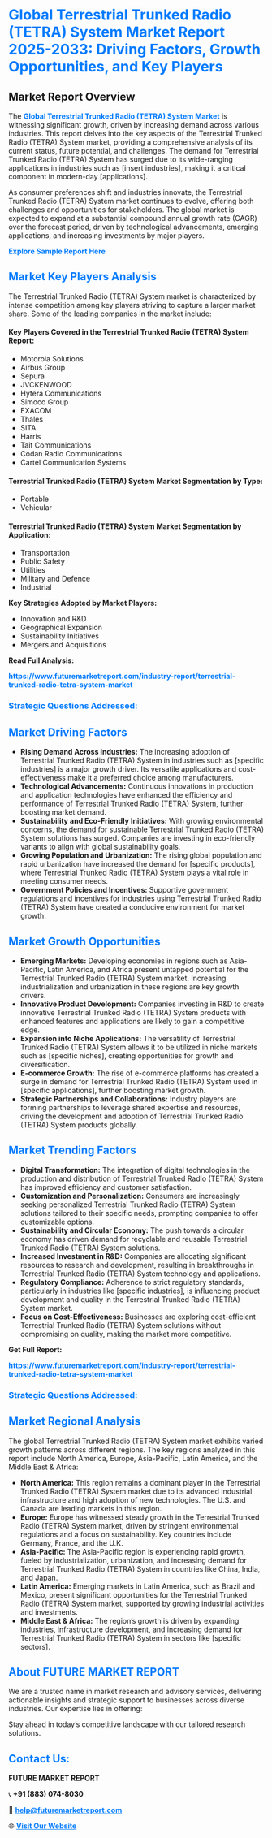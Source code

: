 <h1 style="color: #007BFF;">Global Terrestrial Trunked Radio (TETRA) System Market Report 2025-2033: Driving Factors, Growth Opportunities, and Key Players</h1>

<section id="overview">
<h2>Market Report Overview</h2>
<p>The <a href="https://www.futuremarketreport.com/industry-report/terrestrial-trunked-radio-tetra-system-market" style="color: #007BFF; text-decoration: none;"><strong>Global Terrestrial Trunked Radio (TETRA) System Market</strong></a> is witnessing significant growth, driven by increasing demand across various industries. This report delves into the key aspects of the Terrestrial Trunked Radio (TETRA) System market, providing a comprehensive analysis of its current status, future potential, and challenges. The demand for Terrestrial Trunked Radio (TETRA) System has surged due to its wide-ranging applications in industries such as [insert industries], making it a critical component in modern-day [applications].</p>
<p>As consumer preferences shift and industries innovate, the Terrestrial Trunked Radio (TETRA) System market continues to evolve, offering both challenges and opportunities for stakeholders. The global market is expected to expand at a substantial compound annual growth rate (CAGR) over the forecast period, driven by technological advancements, emerging applications, and increasing investments by major players.</p>
</section>

<section id="overview">
<p><a href="https://www.futuremarketreport.com/request-sample/reportId=109638" style="color: #007BFF; text-decoration: none;"><strong>Explore Sample Report Here</strong></a></p>
</section>

<section id="key-players">
<h2 style="color: #007BFF;">Market Key Players Analysis</h2>
<p>The Terrestrial Trunked Radio (TETRA) System market is characterized by intense competition among key players striving to capture a larger market share. Some of the leading companies in the market include:</p>
<h4>Key Players Covered in the Terrestrial Trunked Radio (TETRA) System Report:</h4>
<ul><li>Motorola Solutions</li><li>Airbus Group</li><li>Sepura</li><li>JVCKENWOOD</li><li>Hytera Communications</li><li>Simoco Group</li><li>EXACOM</li><li>Thales</li><li>SITA</li><li>Harris</li><li>Tait Communications</li><li>Codan Radio Communications</li><li>Cartel Communication Systems</li></ul>
<h4>Terrestrial Trunked Radio (TETRA) System Market Segmentation by Type:</h4>
<ul><li>Portable</li><li>Vehicular</li></ul>

<h4>Terrestrial Trunked Radio (TETRA) System Market Segmentation by Application:</h4>
<ul><li>Transportation</li><li>Public Safety</li><li>Utilities</li><li>Military and Defence</li><li>Industrial</li></ul>
<p><strong>Key Strategies Adopted by Market Players:</strong></p>
<ul>
<li>Innovation and R&D</li>
<li>Geographical Expansion</li>
<li>Sustainability Initiatives</li>
<li>Mergers and Acquisitions</li>
</ul>
</section>

<section>
<p><strong>Read Full Analysis: </strong></p><a href="https://www.futuremarketreport.com/industry-report/terrestrial-trunked-radio-tetra-system-market" style="color: #007BFF; text-decoration: none;"><strong>https://www.futuremarketreport.com/industry-report/terrestrial-trunked-radio-tetra-system-market</strong></a>
<h3 style="color: #007BFF;">Strategic Questions Addressed:</h3>
</section>

<section id="driving-factors">
<h2 style="color: #007BFF;">Market Driving Factors</h2>
<ul>
<li><strong>Rising Demand Across Industries:</strong> The increasing adoption of Terrestrial Trunked Radio (TETRA) System in industries such as [specific industries] is a major growth driver. Its versatile applications and cost-effectiveness make it a preferred choice among manufacturers.</li>
<li><strong>Technological Advancements:</strong> Continuous innovations in production and application technologies have enhanced the efficiency and performance of Terrestrial Trunked Radio (TETRA) System, further boosting market demand.</li>
<li><strong>Sustainability and Eco-Friendly Initiatives:</strong> With growing environmental concerns, the demand for sustainable Terrestrial Trunked Radio (TETRA) System solutions has surged. Companies are investing in eco-friendly variants to align with global sustainability goals.</li>
<li><strong>Growing Population and Urbanization:</strong> The rising global population and rapid urbanization have increased the demand for [specific products], where Terrestrial Trunked Radio (TETRA) System plays a vital role in meeting consumer needs.</li>
<li><strong>Government Policies and Incentives:</strong> Supportive government regulations and incentives for industries using Terrestrial Trunked Radio (TETRA) System have created a conducive environment for market growth.</li>
</ul>
</section>

<section id="growth-opportunities">
<h2 style="color: #007BFF;">Market Growth Opportunities</h2>
<ul>
<li><strong>Emerging Markets:</strong> Developing economies in regions such as Asia-Pacific, Latin America, and Africa present untapped potential for the Terrestrial Trunked Radio (TETRA) System market. Increasing industrialization and urbanization in these regions are key growth drivers.</li>
<li><strong>Innovative Product Development:</strong> Companies investing in R&D to create innovative Terrestrial Trunked Radio (TETRA) System products with enhanced features and applications are likely to gain a competitive edge.</li>
<li><strong>Expansion into Niche Applications:</strong> The versatility of Terrestrial Trunked Radio (TETRA) System allows it to be utilized in niche markets such as [specific niches], creating opportunities for growth and diversification.</li>
<li><strong>E-commerce Growth:</strong> The rise of e-commerce platforms has created a surge in demand for Terrestrial Trunked Radio (TETRA) System used in [specific applications], further boosting market growth.</li>
<li><strong>Strategic Partnerships and Collaborations:</strong> Industry players are forming partnerships to leverage shared expertise and resources, driving the development and adoption of Terrestrial Trunked Radio (TETRA) System products globally.</li>
</ul>
</section>

<section id="trending-factors">
<h2 style="color: #007BFF;">Market Trending Factors</h2>
<ul>
<li><strong>Digital Transformation:</strong> The integration of digital technologies in the production and distribution of Terrestrial Trunked Radio (TETRA) System has improved efficiency and customer satisfaction.</li>
<li><strong>Customization and Personalization:</strong> Consumers are increasingly seeking personalized Terrestrial Trunked Radio (TETRA) System solutions tailored to their specific needs, prompting companies to offer customizable options.</li>
<li><strong>Sustainability and Circular Economy:</strong> The push towards a circular economy has driven demand for recyclable and reusable Terrestrial Trunked Radio (TETRA) System solutions.</li>
<li><strong>Increased Investment in R&D:</strong> Companies are allocating significant resources to research and development, resulting in breakthroughs in Terrestrial Trunked Radio (TETRA) System technology and applications.</li>
<li><strong>Regulatory Compliance:</strong> Adherence to strict regulatory standards, particularly in industries like [specific industries], is influencing product development and quality in the Terrestrial Trunked Radio (TETRA) System market.</li>
<li><strong>Focus on Cost-Effectiveness:</strong> Businesses are exploring cost-efficient Terrestrial Trunked Radio (TETRA) System solutions without compromising on quality, making the market more competitive.</li>
</ul>
</section>

<section>
<p><strong>Get Full Report: </strong></p><a href="https://www.futuremarketreport.com/industry-report/terrestrial-trunked-radio-tetra-system-market" style="color: #007BFF; text-decoration: none;"><strong>https://www.futuremarketreport.com/industry-report/terrestrial-trunked-radio-tetra-system-market</strong></a>
<h3 style="color: #007BFF;">Strategic Questions Addressed:</h3>
</section>


<section id="regional-analysis">
<h2 style="color: #007BFF;">Market Regional Analysis</h2>
<p>The global Terrestrial Trunked Radio (TETRA) System market exhibits varied growth patterns across different regions. The key regions analyzed in this report include North America, Europe, Asia-Pacific, Latin America, and the Middle East & Africa:</p>
<ul>
<li><strong>North America:</strong> This region remains a dominant player in the Terrestrial Trunked Radio (TETRA) System market due to its advanced industrial infrastructure and high adoption of new technologies. The U.S. and Canada are leading markets in this region.</li>
<li><strong>Europe:</strong> Europe has witnessed steady growth in the Terrestrial Trunked Radio (TETRA) System market, driven by stringent environmental regulations and a focus on sustainability. Key countries include Germany, France, and the U.K.</li>
<li><strong>Asia-Pacific:</strong> The Asia-Pacific region is experiencing rapid growth, fueled by industrialization, urbanization, and increasing demand for Terrestrial Trunked Radio (TETRA) System in countries like China, India, and Japan.</li>
<li><strong>Latin America:</strong> Emerging markets in Latin America, such as Brazil and Mexico, present significant opportunities for the Terrestrial Trunked Radio (TETRA) System market, supported by growing industrial activities and investments.</li>
<li><strong>Middle East & Africa:</strong> The region’s growth is driven by expanding industries, infrastructure development, and increasing demand for Terrestrial Trunked Radio (TETRA) System in sectors like [specific sectors].</li>
</ul>
</section>

<footer>
<h2 style="color: #007BFF;">About FUTURE MARKET REPORT</h2>
<p>We are a trusted name in market research and advisory services, delivering actionable insights and strategic support to businesses across diverse industries. Our expertise lies in offering:</p>

<p>Stay ahead in today’s competitive landscape with our tailored research solutions.</p>

<h2 style="color: #007BFF;">Contact Us:</h2>
<p><strong>FUTURE MARKET REPORT</strong></p>
<p>📞 <strong>+91 (883) 074-8030</strong></p>
<p>📧 <strong><a href="mailto:help@futuremarketreport.com" style="color: #007BFF;">help@futuremarketreport.com</a></strong></p>
<p>🌐 <strong><a href="https://www.futuremarketreport.com/" style="color: #007BFF;">Visit Our Website</a></strong></p>
</footer>